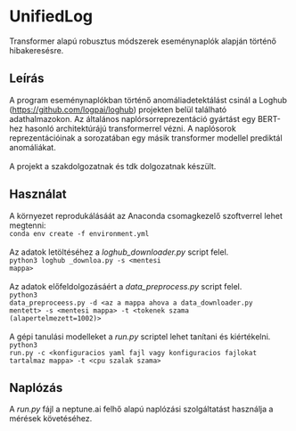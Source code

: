 # UnifiedLog
Transformer alapú robusztus módszerek eseménynaplók alapján történő hibakeresésre.


## Leírás
A program eseménynaplókban történő anomáliadetektálást csinál a Loghub (https://github.com/logpai/loghub) projekten belül található adathalmazokon.
Az általános naplórsorreprezentáció gyártást egy BERT-hez hasonló architektúrájú transformerrel vézni. A naplósorok reprezentációinak a sorozatában egy másik transformer modellel prediktál anomáliákat.
<br>
<br>
A projekt a szakdolgozatnak és tdk dolgozatnak készült.

## Használat 
A környezet reprodukálásáát az Anaconda csomagkezelő szoftverrel lehet megtenni:<br>
<code>conda env create -f environment.yml</code>
<br>
<br>
Az adatok letöltéséhez a <i>loghub_downloader.py</i> script felel.
<br>
<code>python3 loghub _downloa.py -s \<mentesi mappa\></code>
<br>
<br>
Az adatok előfeldolgozásáért a <i>data_preprocess.py</i> script felel.
<br>
<code>python3 data_preproceess.py -d \<az a mappa ahova a data_downloader.py mentett\> -s \<mentesi mappa\> -t \<tokenek szama (alapertelmezett=1002)\></code>
<br>
<br>
A gépi tanulási modelleket a <i>run.py</i> scriptel lehet tanítani és kiértékelni.
<br>
<code>python3 run.py -c \<konfiguracios yaml fajl vagy konfiguracios fajlokat tartalmaz mappa\> -t \<cpu szalak szama\></code>

## Naplózás
A <i>run.py</i> fájl a neptune.ai felhő alapú naplózási szolgáltatást használja a mérések követéséhez.
